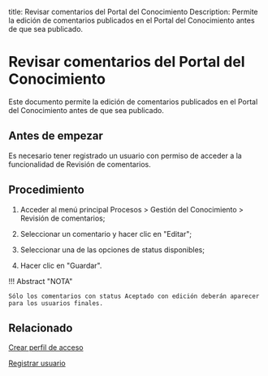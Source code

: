 title:  Revisar comentarios del Portal del Conocimiento
Description: Permite la edición de comentarios publicados en el Portal del Conocimiento antes de que sea publicado. 
# Revisar comentarios del Portal del Conocimiento

Este documento permite la edición de comentarios publicados en el Portal del Conocimiento antes de que sea publicado.

Antes de empezar
----------------

Es necesario tener registrado un usuario con permiso de acceder a la funcionalidad
de Revisión de comentarios.

Procedimiento
------------

1.  Acceder al menú principal Procesos \> Gestión del Conocimiento \> Revisión de
    comentarios;

2.  Seleccionar un comentario y hacer clic en "Editar";

3.  Seleccionar una de las opciones de status disponibles;

4.  Hacer clic en "Guardar".

!!! Abstract "NOTA"
    
    Sólo los comentarios con status Aceptado con edición deberán aparecer
    para los usuarios finales.  
    
Relacionado
----------------

[Crear perfil de acceso](/es-es/citsmart-platform-9/initial-settings/access-settings/profile/create-profile-access.html)

[Registrar usuario](/es-es/citsmart-platform-9/initial-settings/access-settings/user/users.html)    

<!-- !!! tip "About"

    <b>Product/Version:</b> CITSmart | 8.00 &nbsp;&nbsp;
    <b>Updated:</b>02/19/2021 – Larissa Lourenço

